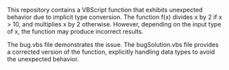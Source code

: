 This repository contains a VBScript function that exhibits unexpected behavior due to implicit type conversion. The function f(x) divides x by 2 if x > 10, and multiplies x by 2 otherwise. However, depending on the input type of x, the function may produce incorrect results.

The bug.vbs file demonstrates the issue. The bugSolution.vbs file provides a corrected version of the function, explicitly handling data types to avoid the unexpected behavior.